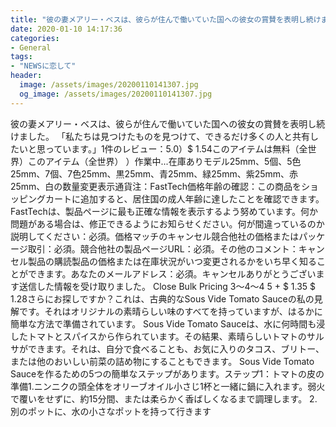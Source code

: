 ```yaml
---
title: "彼の妻メアリー・ベスは、彼らが住んで働いていた国への彼女の賞賛を表明し続けました。"
date: 2020-01-10 14:17:36
categories:
- General
tags:
- "NEWSに恋して"
header:
  image: /assets/images/20200110141307.jpg
  og_image: /assets/images/20200110141307.jpg
---
```


彼の妻メアリー・ベスは、彼らが住んで働いていた国への彼女の賞賛を表明し続けました。 「私たちは見つけたものを見つけて、できるだけ多くの人と共有したいと思っています。」1件のレビュー：5.0）$ 1.54このアイテムは無料（全世界）このアイテム（全世界） ）作業中...在庫ありモデル25mm、5個、5色25mm、7個、7色25mm、黒25mm、青25mm、緑25mm、紫25mm、赤25mm、白の数量変更表示通貨注：FastTech価格年齢の確認：この商品をショッピングカートに追加すると、居住国の成人年齢に達したことを確認できます。 FastTechは、製品ページに最も正確な情報を表示するよう努めています。何か問題がある場合は、修正できるようにお知らせください。何が間違っているのか説明してください：必須。価格マッチのキャンセル競合他社の価格またはパッケージ取引：必須。競合他社の製品ページURL：必須。その他のコメント：キャンセル製品の購読製品の価格または在庫状況がいつ変更されるかをいち早く知ることができます。あなたのメールアドレス：必須。キャンセルありがとうございます送信した情報を受け取りました。 Close Bulk Pricing 3〜4〜4 5 + $ 1.35 $ 1.28さらにお探しですか？これは、古典的なSous Vide Tomato Sauceの私の見解です。それはオリジナルの素晴らしい味のすべてを持っていますが、はるかに簡単な方法で準備されています。 Sous Vide Tomato Sauceは、水に何時間も浸したトマトとスパイスから作られています。その結果、素晴らしいトマトのサルサができます。それは、自分で食べることも、お気に入りのタコス、ブリトー、または他のおいしい前菜の詰め物にすることもできます。 Sous Vide Tomato Sauceを作るための5つの簡単なステップがあります。ステップ1：トマトの皮の準備1.ニンニクの頭全体をオリーブオイル小さじ1杯と一緒に鍋に入れます。弱火で覆いをせずに、約15分間、または柔らかく香ばしくなるまで調理します。 2.別のポットに、水の小さなポットを持って行きます

